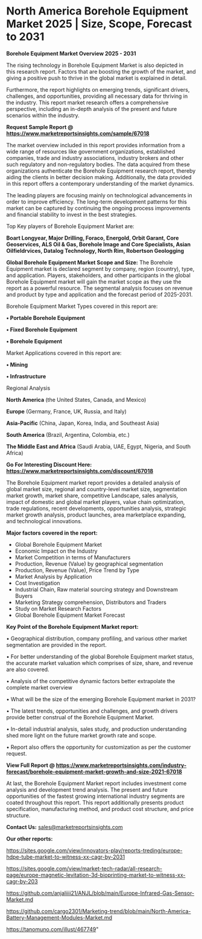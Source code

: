 # North America Borehole Equipment Market 2025 | Size, Scope, Forecast to 2031

<Strong> Borehole Equipment Market Overview 2025 - 2031</strong>

The rising technology in Borehole Equipment Market is also depicted in this research report. Factors that are boosting the growth of the market, and giving a positive push to thrive in the global market is explained in detail.

Furthermore, the report highlights on emerging trends, significant drivers, challenges, and opportunities, providing all necessary data for thriving in the industry. This report market research offers a comprehensive perspective, including an in-depth analysis of the present and future scenarios within the industry.

<strong>Request Sample Report @ <a href=https://www.marketreportsinsights.com/sample/67018>https://www.marketreportsinsights.com/sample/67018</a></strong>

The market overview included in this report provides information from a wide range of resources like government organizations, established companies, trade and industry associations, industry brokers and other such regulatory and non-regulatory bodies. The data acquired from these organizations authenticate the Borehole Equipment research report, thereby aiding the clients in better decision making. Additionally, the data provided in this report offers a contemporary understanding of the market dynamics.

The leading players are focusing mainly on technological advancements in order to improve efficiency. The long-term development patterns for this market can be captured by continuing the ongoing process improvements and financial stability to invest in the best strategies.

Top Key players of Borehole Equipment Market are:

<strong>Boart Longyear, Major Drilling, Foraco, Energold, Orbit Garant, Core Geoservices, ALS Oil & Gas, Borehole Image and Core Specialists, Asian Oilfieldrvices, Datalog Technology, North Rim, Robertson Geologging</strong>

<strong><b>Global Borehole Equipment Market Scope and Size:</b></strong>
The Borehole Equipment market is declared segment by company, region (country), type, and application. Players, stakeholders, and other participants in the global Borehole Equipment market will gain the market scope as they use the report as a powerful resource. The segmental analysis focuses on revenue and product by type and application and the forecast period of 2025-2031.

Borehole Equipment Market Types covered in this report are:

<strong>• Portable Borehole Equipment

• Fixed Borehole Equipment

• Borehole Equipment</strong>

Market Applications covered in this report are:

<strong>• Mining

• Infrastructure</strong> 

Regional Analysis

<strong>North America</strong> (the United States, Canada, and Mexico)

<strong>Europe</strong> (Germany, France, UK, Russia, and Italy)

<strong>Asia-Pacific</strong> (China, Japan, Korea, India, and Southeast Asia)

<strong>South America</strong> (Brazil, Argentina, Colombia, etc.)

<strong>The Middle East and Africa</strong> (Saudi Arabia, UAE, Egypt, Nigeria, and South Africa)

<strong>Go For Interesting Discount Here: <a href=https://www.marketreportsinsights.com/discount/67018>https://www.marketreportsinsights.com/discount/67018</a></strong>

The Borehole Equipment market report provides a detailed analysis of global market size, regional and country-level market size, segmentation market growth, market share, competitive Landscape, sales analysis, impact of domestic and global market players, value chain optimization, trade regulations, recent developments, opportunities analysis, strategic market growth analysis, product launches, area marketplace expanding, and technological innovations.

<strong><b>Major factors covered in the report:</b></strong>
<ul>
  <li>Global Borehole Equipment Market </li>
  <li>Economic Impact on the Industry</li>
  <li>Market Competition in terms of Manufacturers</li>
  <li>Production, Revenue (Value) by geographical segmentation</li>
  <li>Production, Revenue (Value), Price Trend by Type</li>
  <li>Market Analysis by Application</li>
  <li>Cost Investigation</li>
  <li>Industrial Chain, Raw material sourcing strategy and Downstream Buyers</li>
  <li>Marketing Strategy comprehension, Distributors and Traders</li>
  <li>Study on Market Research Factors</li>
  <li>Global Borehole Equipment Market Forecast</li>
</ul>

<strong><b>Key Point of the Borehole Equipment Market report:</b></strong>

• Geographical distribution, company profiling, and various other market segmentation are provided in the report.

• For better understanding of the global Borehole Equipment market status, the accurate market valuation which comprises of size, share, and revenue are also covered.

• Analysis of the competitive dynamic factors better extrapolate the complete market overview

• What will be the size of the emerging Borehole Equipment market in 2031?

• The latest trends, opportunities and challenges, and growth drivers provide better construal of the Borehole Equipment Market.

• In-detail industrial analysis, sales study, and production understanding shed more light on the future market growth rate and scope.

• Report also offers the opportunity for customization as per the customer request.

<strong><b>View Full Report @ <a href=https://www.marketreportsinsights.com/industry-forecast/borehole-equipment-market-growth-and-size-2021-67018>https://www.marketreportsinsights.com/industry-forecast/borehole-equipment-market-growth-and-size-2021-67018</a></b></strong>


At last, the Borehole Equipment Market report includes investment come analysis and development trend analysis. The present and future opportunities of the fastest growing international industry segments are coated throughout this report. This report additionally presents product specification, manufacturing method, and product cost structure, and price structure.

<strong>Contact Us:</strong>
sales@marketreportsinsights.com

<strong>Our other reports:</strong>

<a href=https://sites.google.com/view/innovators-play/reports-treding/europe-hdpe-tube-market-to-witness-xx-cagr-by-2031>https://sites.google.com/view/innovators-play/reports-treding/europe-hdpe-tube-market-to-witness-xx-cagr-by-2031</a>

<a href=https://sites.google.com/view/market-tech-radar/all-research-page/europe-magnetic-levitation-3d-bioprinting-market-to-witness-xx-cagr-by-203>https://sites.google.com/view/market-tech-radar/all-research-page/europe-magnetic-levitation-3d-bioprinting-market-to-witness-xx-cagr-by-203</a>

<a href=https://github.com/anjaliiii21/ANJL/blob/main/Europe-Infrared-Gas-Sensor-Market.md>https://github.com/anjaliiii21/ANJL/blob/main/Europe-Infrared-Gas-Sensor-Market.md</a>

<a href=https://github.com/cargo2301/Marketing-trend/blob/main/North-America-Battery-Management-Modules-Market.md>https://github.com/cargo2301/Marketing-trend/blob/main/North-America-Battery-Management-Modules-Market.md</a>

<a href=https://tanomuno.com/illust/467749>https://tanomuno.com/illust/467749</a>"
